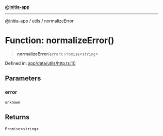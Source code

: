 [**@initia-app**](../../data.md)

***

[@initia-app](../../data.md) / [utils](../data.md) / normalizeError

# Function: normalizeError()

> **normalizeError**(`error`): `Promise`\<`string`\>

Defined in: [app/data/utils/http.ts:10](https://github.com/hanwong/app-v2/blob/087f9ea496ced31d9a3b187baa11cd5456705527/app/data/utils/http.ts#L10)

## Parameters

### error

`unknown`

## Returns

`Promise`\<`string`\>
